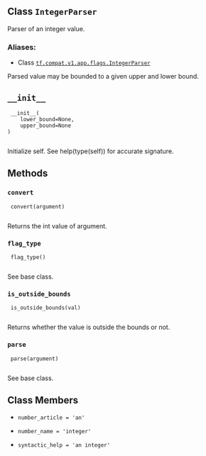 

## Class  `IntegerParser` 
Parser of an integer value.



### Aliases:

- Class [ `tf.compat.v1.app.flags.IntegerParser` ](/api_docs/python/tf/compat/v1/flags/IntegerParser)

Parsed value may be bounded to a given upper and lower bound.



##  `__init__` 


```
 __init__(
    lower_bound=None,
    upper_bound=None
)
 
```

Initialize self.  See help(type(self)) for accurate signature.



## Methods


###  `convert` 


```
 convert(argument)
 
```

Returns the int value of argument.



###  `flag_type` 


```
 flag_type()
 
```

See base class.



###  `is_outside_bounds` 


```
 is_outside_bounds(val)
 
```

Returns whether the value is outside the bounds or not.



###  `parse` 


```
 parse(argument)
 
```

See base class.



## Class Members

-  `number_article = 'an'`  []()

-  `number_name = 'integer'`  []()

-  `syntactic_help = 'an integer'`  []()

